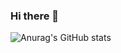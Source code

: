 ### Hi there 👋

![Anurag's GitHub stats](https://github-readme-stats.vercel.app/api?Robert-Nogueira=anuraghazra&show_icons=true&theme=radical)
